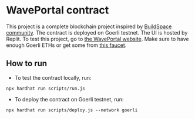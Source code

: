 # WavePortal contract

This project is a complete blockchain project inspired by [BuildSpace community](https://buildspace.so/).
The contract is deployed on Goerli testnet. 
The UI is hosted by Replit. To test this project, go to [the WavePortal website](https://waveportal-starter-project.mshavandi.repl.co/).
Make sure to have enough Goerli ETHs or get some from [this faucet](https://goerlifaucet.com/).

## How to run

- To test the contract locally, run:

```shell
npx hardhat run scripts/run.js
```

- To deploy the contract on Goerli testnet, run:

```shell
npx hardhat run scripts/deploy.js --network goerli
```
